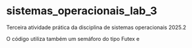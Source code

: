 # sistemas_operacionais_lab_3
Terceira atividade prática da disciplina de sistemas operacionais 2025.2

O código utiliza também um semáforo do tipo Futex e 